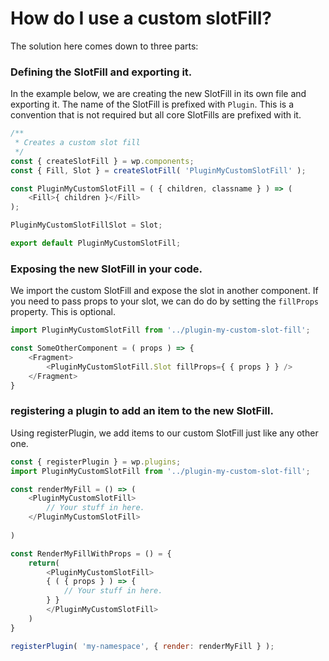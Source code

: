 # How do I use a custom slotFill?

The solution here comes down to three parts:

### Defining the SlotFill and exporting it.

In the example below, we are creating the new SlotFill in its own file and exporting it.
The name of the SlotFill is prefixed with `Plugin`. This is a convention that is not required but all core SlotFills are prefixed with it.
```js
/**
 * Creates a custom slot fill
 */
const { createSlotFill } = wp.components;
const { Fill, Slot } = createSlotFill( 'PluginMyCustomSlotFill' );

const PluginMyCustomSlotFill = ( { children, classname } ) => (
	<Fill>{ children }</Fill>
);

PluginMyCustomSlotFillSlot = Slot;

export default PluginMyCustomSlotFill;
```

### Exposing the new SlotFill in your code.

We import the custom SlotFill and expose the slot in another component.
If you need to pass props to your slot, we can do do by setting the `fillProps` property. This is optional.
```js
import PluginMyCustomSlotFill from '../plugin-my-custom-slot-fill';

const SomeOtherComponent = ( props ) => {
    <Fragment>
        <PluginMyCustomSlotFill.Slot fillProps={ { props } } />
    </Fragment>
}
```
### registering a plugin to add an item to the new SlotFill.

Using registerPlugin, we add items to our custom SlotFill just like any other one.

```js
const { registerPlugin } = wp.plugins;
import PluginMyCustomSlotFill from '../plugin-my-custom-slot-fill';

const renderMyFill = () => (
    <PluginMyCustomSlotFill>
        // Your stuff in here.
    </PluginMyCustomSlotFill>
   
)

const RenderMyFillWithProps = () = {
    return(
        <PluginMyCustomSlotFill>
        { ( { props } ) => {
            // Your stuff in here.
        } } 
        </PluginMyCustomSlotFill>
    )
}

registerPlugin( 'my-namespace', { render: renderMyFill } );
```
